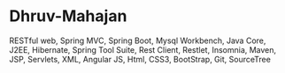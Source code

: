 # Dhruv-Mahajan
RESTful web, Spring MVC, Spring Boot, Mysql Workbench, Java Core, J2EE, Hibernate, Spring Tool Suite, Rest Client, Restlet, Insomnia, Maven, JSP, Servlets, XML, Angular JS, Html, CSS3, BootStrap, Git, SourceTree
